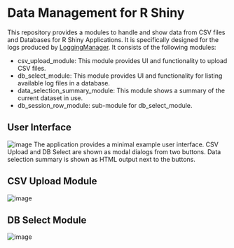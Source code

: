 # Data Management for R Shiny
This repository provides a modules to handle and show data from CSV files and Databases for R Shiny Applications. It is specifically designed for the logs produced by [LoggingManager](https://github.com/med-material/LoggingManager). It consists of the following modules:

 * csv_upload_module: This module provides UI and functionality to upload CSV files.
 * db_select_module: This module provides UI and functionality for listing available log files in a database.
 * data_selection_summary_module: This module shows a summary of the current dataset in use.
 * db_session_row_module: sub-module for db_select_module.

## User Interface
![image](https://user-images.githubusercontent.com/3967945/104312130-7950b900-54d6-11eb-8edd-eed76fccd7f9.png)
The application provides a minimal example user interface. CSV Upload and DB Select are shown as modal dialogs from two buttons. Data selection summary is shown as HTML output next to the buttons.

## CSV Upload Module
![image](https://user-images.githubusercontent.com/3967945/104311862-1ced9980-54d6-11eb-8411-a79b52917861.png)

## DB Select Module
![image](https://user-images.githubusercontent.com/3967945/104312093-6b9b3380-54d6-11eb-820f-d1567d64076b.png)

